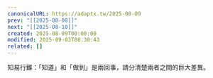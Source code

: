 ```yaml
---
canonicalURL: https://adaptx.tw/2025-08-09
prev: "[[2025-08-08]]"
next: "[[2025-08-10]]"
created: 2025-08-09T00:00:00
modified: 2025-09-03T08:30:43
related: []
---
```


 知易行難：「知道」和「做到」是兩回事，請分清楚兩者之間的巨大差異。
